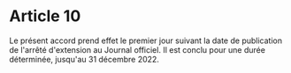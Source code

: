# Article 10

  
Le présent accord prend effet le premier jour suivant la date de publication de l'arrêté d'extension au Journal officiel. Il est conclu pour une durée déterminée, jusqu'au 31 décembre 2022.

